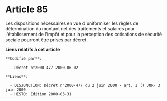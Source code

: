 # Article 85

Les dispositions nécessaires en vue d'uniformiser les règles de détermination du montant net des traitements et salaires pour
l'établissement de l'impôt et pour la perception des cotisations de sécurité sociale pourront être prises par décret.

**Liens relatifs à cet article**

	**Codifié par**:

	  - Décret n°2000-477 2000-06-02

	**Liens**:

	  - DISJONCTION: Décret n°2000-477 du 2 juin 2000 - art. 1 () JORF 3 juin 2000
	  - HISTO: Edition 2000-03-31
